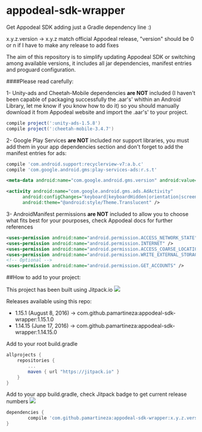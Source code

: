 # appodeal-sdk-wrapper
Get Appodeal SDK adding just a Gradle dependency line :)



x.y.z.version  -> x.y.z match official Appodeal release, "version" should be 0 or n if I have to make any release to add fixes

The aim of this repository is to simplify updating Appodeal SDK or switching among available versions, it includes all jar dependencies, manifest entries and proguard configuration.

####Please read carefully:

1- Unity-ads and Cheetah-Mobile dependencies  **are NOT** included (I haven't been capable of packaging successfully the .aar's' whithin an Android Library, let me know if you know how to do it) so you should manually download it from Appodeal website and import the .aar's' to your project.
```groovy
compile project(':unity-ads-1.5.8')
compile project(':cheetah-mobile-3.4.7')
```
2- Google Play Services **are NOT** included nor support libraries, you must add them in your app dependencies section and don't forget to add the manifest entries for ads:
```groovy
compile 'com.android.support:recyclerview-v7:a.b.c'
compile 'com.google.android.gms:play-services-ads:r.s.t'
```
```xml
<meta-data android:name="com.google.android.gms.version" android:value="@integer/google_play_services_version" />

<activity android:name="com.google.android.gms.ads.AdActivity"
      android:configChanges="keyboard|keyboardHidden|orientation|screenLayout|uiMode|screenSize|smallestScreenSize"
      android:theme="@android:style/Theme.Translucent" />	
```
3- AndroidManifest permissions **are NOT** included to allow you to choose what fits best for your pourposes, check Appodeal docs for further references

```xml
<uses-permission android:name="android.permission.ACCESS_NETWORK_STATE" />
<uses-permission android:name="android.permission.INTERNET" />
<uses-permission android:name="android.permission.ACCESS_COARSE_LOCATION" />
<uses-permission android:name="android.permission.WRITE_EXTERNAL_STORAGE" />
<!-- Optional -->
<uses-permission android:name="android.permission.GET_ACCOUNTS" />
```

##How to add to your project:

This project has been built using Jitpack.io
[![](https://jitpack.io/v/pamartineza/appodeal-sdk-wrapper.svg)](https://jitpack.io/#pamartineza/appodeal-sdk-wrapper)

Releases available using this repo:

* 1.15.1 (August 8, 2016) -> com.github.pamartineza:appodeal-sdk-wrapper:1.15.1.0
* 1.14.15 (June 17, 2016) -> com.github.pamartineza:appodeal-sdk-wrapper:1.14.15.0


Add to your root build.gradle

```groovy
allprojects {
	repositories {
		...
		maven { url "https://jitpack.io" }
	}
}
```	
	
	
Add to your app build.gradle, check Jitpack badge to get current release numbers [![](https://jitpack.io/v/pamartineza/appodeal-sdk-wrapper.svg)](https://jitpack.io/#pamartineza/appodeal-sdk-wrapper)
```groovy
dependencies {
        compile 'com.github.pamartineza:appodeal-sdk-wrapper:x.y.z.version'
}
```	

